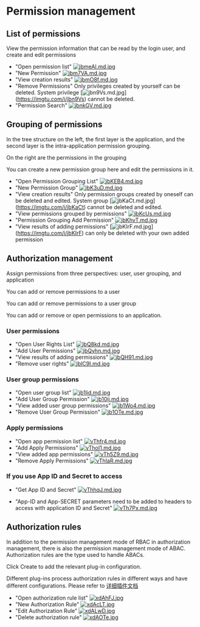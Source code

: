# Permission management

## List of permissions

View the permission information that can be read by the login user, and create and edit permissions

* "Open permission list"
    [![ jbmeAI.md.jpg ](https://s1.ax1x.com/2022/07/20/jbmeAI.md.jpg)](https://imgtu.com/i/jbmeAI)
* "New Permission"
    [![ jbm7VA.md.jpg ](https://s1.ax1x.com/2022/07/20/jbm7VA.md.jpg)](https://imgtu.com/i/jbm7VA)
* "View creation results"
    [![ jbmO8f.md.jpg ](https://s1.ax1x.com/2022/07/20/jbmO8f.md.jpg)](https://imgtu.com/i/jbmO8f)
* "Remove Permissions"
    Only privileges created by yourself can be deleted. System privilege [![ jbn9Vs.md.jpg ](https://s1.ax1x.com/2022/07/20/jbn9Vs.md.jpg)] (https://imgtu.com/i/jbn9Vs) cannot be deleted.
* "Permission Search"
    [![ jbnkGV.md.jpg ](https://s1.ax1x.com/2022/07/20/jbnkGV.md.jpg)](https://imgtu.com/i/jbnkGV)


## Grouping of permissions

In the tree structure on the left, the first layer is the application, and the second layer is the intra-application permission grouping.

On the right are the permissions in the grouping

You can create a new permission group here and edit the permissions in it.

* "Open Permission Grouping List"
    [![ jbKEB4.md.jpg ](https://s1.ax1x.com/2022/07/20/jbKEB4.md.jpg)](https://imgtu.com/i/jbKEB4)
* "New Permission Group"
    [![ jbK3uD.md.jpg ](https://s1.ax1x.com/2022/07/20/jbK3uD.md.jpg)](https://imgtu.com/i/jbK3uD)
* "View creation results"
    Only permission groups created by oneself can be deleted and edited. System group [![ jbKaCt.md.jpg ](https://s1.ax1x.com/2022/07/20/jbKaCt.md.jpg)] (https://imgtu.com/i/jbKaCt) cannot be deleted and edited.
* "View permissions grouped by permissions"
    [![ jbKcUs.md.jpg ](https://s1.ax1x.com/2022/07/20/jbKcUs.md.jpg)](https://imgtu.com/i/jbKcUs)
* "Permission Grouping Add Permission"
    [![ jbKhvT.md.jpg ](https://s1.ax1x.com/2022/07/20/jbKhvT.md.jpg)](https://imgtu.com/i/jbKhvT)
* "View results of adding permissions"
    [![ jbKIrF.md.jpg ](https://s1.ax1x.com/2022/07/20/jbKIrF.md.jpg)] (https://imgtu.com/i/jbKIrF) can only be deleted with your own added permission

## Authorization management

Assign permissions from three perspectives: user, user grouping, and application

You can add or remove permissions to a user

You can add or remove permissions to a user group

You can add or remove or open permissions to an application.

### User permissions

* "Open User Rights List"
    [![ jbQ8kd.md.jpg ](https://s1.ax1x.com/2022/07/20/jbQ8kd.md.jpg)](https://imgtu.com/i/jbQ8kd)
* "Add User Permissions"
    [![ jbQyhn.md.jpg ](https://s1.ax1x.com/2022/07/20/jbQyhn.md.jpg)](https://imgtu.com/i/jbQyhn)
* "View results of adding permissions"
    [![ jbQH91.md.jpg ](https://s1.ax1x.com/2022/07/20/jbQH91.md.jpg)](https://imgtu.com/i/jbQH91)
* "Remove user rights"
    [![ jblC9I.md.jpg ](https://s1.ax1x.com/2022/07/20/jblC9I.md.jpg)](https://imgtu.com/i/jblC9I)

### User group permissions

* "Open user group list"
    [![ jb1lid.md.jpg ](https://s1.ax1x.com/2022/07/20/jb1lid.md.jpg)](https://imgtu.com/i/jb1lid)
* "Add User Group Permission"
    [![ jb10ij.md.jpg ](https://s1.ax1x.com/2022/07/20/jb10ij.md.jpg)](https://imgtu.com/i/jb10ij)
* "View added user group permissions"
    [![ jb1Wo4.md.jpg ](https://s1.ax1x.com/2022/07/20/jb1Wo4.md.jpg)](https://imgtu.com/i/jb1Wo4)
* "Remove User Group Permission"
    [![ jb1OTe.md.jpg ](https://s1.ax1x.com/2022/07/20/jb1OTe.md.jpg)](https://imgtu.com/i/jb1OTe)

### Apply permissions

* "Open app permission list"
    [![ vThfr4.md.jpg ](https://s1.ax1x.com/2022/09/05/vThfr4.md.jpg)](https://imgse.com/i/vThfr4)
* "Add Apply Permissions"
    [![ vThoI1.md.jpg ](https://s1.ax1x.com/2022/09/05/vThoI1.md.jpg)](https://imgse.com/i/vThoI1)
* "View added app permissions"
    [![ vTh5Z9.md.jpg ](https://s1.ax1x.com/2022/09/05/vTh5Z9.md.jpg)](https://imgse.com/i/vTh5Z9)
* "Remove Apply Permissions"
    [![ vThIaR.md.jpg ](https://s1.ax1x.com/2022/09/05/vThIaR.md.jpg)](https://imgse.com/i/vThIaR)

### If you use App ID and Secret to access

* "Get App ID and Secret"
    [![ vThhqJ.md.jpg ](https://s1.ax1x.com/2022/09/05/vThhqJ.md.jpg)](https://imgse.com/i/vThhqJ)

* "App-ID and App-SECRET parameters need to be added to headers to access with application ID and Secret"
    [![ vTh7Px.md.jpg ](https://s1.ax1x.com/2022/09/05/vTh7Px.md.jpg)](https://imgse.com/i/vTh7Px)

## Authorization rules

In addition to the permission management mode of RBAC in authorization management, there is also the permission management mode of ABAC. Authorization rules are the type used to handle ABACs.

Click Create to add the relevant plug-in configuration.

Different plug-ins process authorization rules in different ways and have different configurations. Please refer to [详细插件文档](../../../../%20%20系统插件/com_longgui_impower_rule/DefaultImpowerRule/)

* "Open authorization rule list"
    [![xdAhFJ.jpg](https://s1.ax1x.com/2022/10/13/xdAhFJ.jpg)](https://imgse.com/i/xdAhFJ)
* "New Authorization Rule"
    [![xdAcLT.jpg](https://s1.ax1x.com/2022/10/13/xdAcLT.jpg)](https://imgse.com/i/xdAcLT)
* "Edit Authorization Rule"
    [![xdALwD.jpg](https://s1.ax1x.com/2022/10/13/xdALwD.jpg)](https://imgse.com/i/xdALwD)
* "Delete authorization rule"
    [![xdAOTe.jpg](https://s1.ax1x.com/2022/10/13/xdAOTe.jpg)](https://imgse.com/i/xdAOTe)
